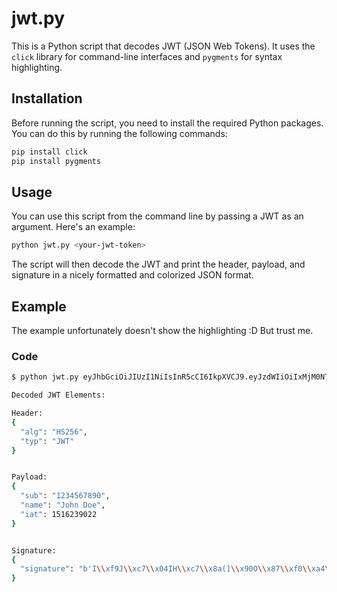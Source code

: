 # jwt.py

This is a Python script that decodes JWT (JSON Web Tokens). It uses the `click` library for command-line interfaces and `pygments` for syntax highlighting.

## Installation

Before running the script, you need to install the required Python packages. You can do this by running the following commands:

```bash
pip install click
pip install pygments
```

## Usage
You can use this script from the command line by passing a JWT as an argument. Here's an example:
```bash
python jwt.py <your-jwt-token>
```

The script will then decode the JWT and print the header, payload, and signature in a nicely formatted and colorized JSON format.

## Example
The example unfortunately doesn't show the highlighting :D But trust me.
### Code
```bash
$ python jwt.py eyJhbGciOiJIUzI1NiIsInR5cCI6IkpXVCJ9.eyJzdWIiOiIxMjM0NTY3ODkwIiwibmFtZSI6IkpvaG4gRG9lIiwiaWF0IjoxNTE2MjM5MDIyfQ.SflKxwRJSMeKKF2QT4fwpMeJf36POk6yJV_adQssw5c

Decoded JWT Elements:

Header:
{
  "alg": "HS256",
  "typ": "JWT"
}


Payload:
{
  "sub": "1234567890",
  "name": "John Doe",
  "iat": 1516239022
}


Signature:
{
  "signature": "b'I\\xf9J\\xc7\\x04IH\\xc7\\x8a(]\\x90O\\x87\\xf0\\xa4\\xc7\\x89\\x7f~\\x8f:N\\xb2%V\\x9dB\\xcb0\\xe5'"
}
```
